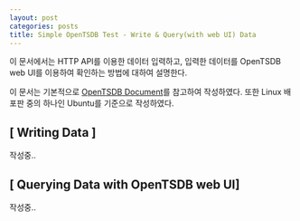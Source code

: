 ```yaml
---
layout: post
categories: posts
title: Simple OpenTSDB Test - Write & Query(with web UI) Data 
---
```


이 문서에서는 HTTP API를 이용한 데이터 입력하고, 입력한 데이터를 OpenTSDB web UI를 이용하여 확인하는 방법에 대하여 설명한다.

이 문서는 기본적으로 [OpenTSDB Document](http://opentsdb.net/docs/build/html/index.html#)를 참고하여 작성하였다. 또한 Linux 배포판 중의 하나인 Ubuntu를 기준으로 작성하였다.



## [ Writing Data ]

작성중..



## [ Querying Data with OpenTSDB web UI]

작성중..

